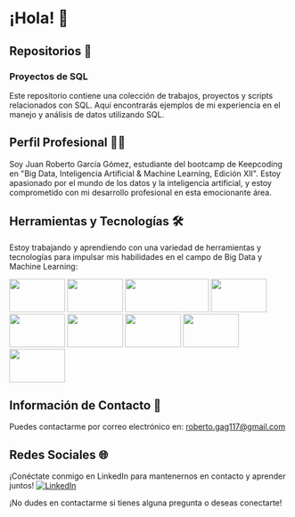 # ¡Hola! 👋

## Repositorios 📂
### Proyectos de SQL
Este repositorio contiene una colección de trabajos, proyectos y scripts relacionados con SQL. Aquí encontrarás ejemplos de mi experiencia en el manejo y análisis de datos utilizando SQL.



## Perfil Profesional 👨‍💼
Soy Juan Roberto García Gómez, estudiante del bootcamp de Keepcoding en "Big Data, Inteligencia Artificial & Machine Learning, Edición XII". Estoy apasionado por el mundo de los datos y la inteligencia artificial, y estoy comprometido con mi desarrollo profesional en esta emocionante área.

## Herramientas y Tecnologías 🛠️
Estoy trabajando y aprendiendo con una variedad de herramientas y tecnologías para impulsar mis habilidades en el campo de Big Data y Machine Learning:

[<img src="https://cdn.icon-icons.com/icons2/112/PNG/64/python_18894.png" width="100" height="60">](https://www.python.org/)
[<img src="https://pandas.pydata.org/static/img/pandas.svg" width="100" height="60">](https://pandas.pydata.org/)
[<img src="https://www.tableau.com/themes/custom/tableau_www/logo.png" width="150" height="60">](https://www.tableau.com/)
[<img src="https://cdn.icon-icons.com/icons2/2107/PNG/64/file_type_js_official_icon_130509.png" width="100" height="60">](https://www.javascript.com/)
[<img src="https://www.r-project.org/Rlogo.png" width="100" height="60">](https://www.r-project.org/)
[<img src="https://spark.apache.org/images/spark-logo-trademark.png" width="100" height="60">](https://spark.apache.org/)
[<img src="https://cdn.icon-icons.com/icons2/2107/PNG/64/file_type_excel_icon_130611.png" width="100" height="60">](https://www.microsoft.com/en-us/microsoft-365/excel)
[<img src="https://www.postgresql.org/media/img/about/press/elephant.png" width="100" height="60">](https://www.postgresql.org/)
[<img src="https://www.mysql.com/common/logos/logo-mysql-170x115.png" width="100" height="60">](https://www.mysql.com/)


## Información de Contacto 📧
Puedes contactarme por correo electrónico en: roberto.gag117@gmail.com

## Redes Sociales 🌐
¡Conéctate conmigo en LinkedIn para mantenernos en contacto y aprender juntos!
[![LinkedIn](https://img.shields.io/badge/LinkedIn-Juan%20Roberto%20Garc%C3%ADa%20G%C3%B3mez-blue)](https://www.linkedin.com/in/juan-roberto-garc%C3%ADa-g%C3%B3mez-41880b200/)

¡No dudes en contactarme si tienes alguna pregunta o deseas conectarte!

